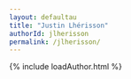 ```yaml
---
layout: defaultau
title: "Justin Lhérisson"
authorId: jlherisson
permalink: /jlherisson/
---
```

{% include loadAuthor.html %}
<script>
    $(document).ready(function(){
        showAuthorBio('{{ page.authorId }}');
   });
</script>